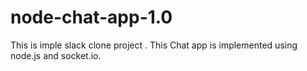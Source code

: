 # node-chat-app-1.0

This is imple slack clone project . This Chat app is implemented using node.js and socket.io.
